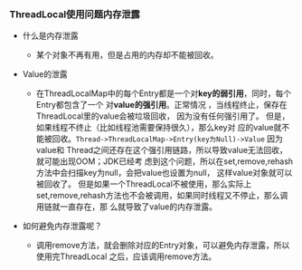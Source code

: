 ### ThreadLocal使用问题内存泄露
- 什么是内存泄露
    - 某个对象不再有用，但是占用的内存却不能被回收。

- Value的泄露
    - 在ThreadLocalMap中的每个Entry都是一个对**key的弱引用**，同时，每个Entry都包含了一个
      对**value的强引用**。正常情况 ，当线程终止，保存在ThreadLocal里的value会被垃圾回收，
      因为没有任何强引用了。 但是，如果线程不终止（比如线程池需要保持很久），那么key对
      应的value就不能被回收。`Thread->ThreadLocalMap->Entry(key为Null)->Value` 因为value和
      Thread之间还存在这个强引用链路，所以导致value无法回收，就可能出现OOM；JDK已经考
      虑到这个问题，所以在set,remove,rehash方法中会扫描key为null，会把value也设置为null，
      这样value对象就可以被回收了。 但是如果一个ThreadLocal不被使用，那么实际上
      set,remove,rehash方法也不会被调用，如果同时线程又不停止，那么调用链就一直存在，那
      么就导致了value的内存泄露。

- 如何避免内存泄露呢？
    - 调用remove方法，就会删除对应的Entry对象，可以避免内存泄露，所以使用完ThreadLocal
      之后，应该调用remove方法。